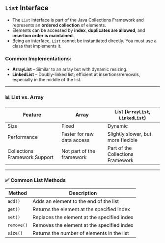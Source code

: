 ## `List` Interface

- The `List` interface is part of the Java Collections Framework and represents an **ordered collection** of elements.
- Elements can be accessed by **index**, **duplicates are allowed**, and **insertion order is maintained**.
- Being an interface, `List` cannot be instantiated directly. You must use a class that implements it.

### Common Implementations:
- **ArrayList** – Similar to an array but with dynamic resizing.
- **LinkedList** – Doubly-linked list; efficient at insertions/removals, especially in the middle of the list.

---

### 📊 List vs. Array

| Feature                         | Array                       | List (`ArrayList`, `LinkedList`)         |
|---------------------------------|-----------------------------|------------------------------------------|
| Size                            | Fixed                       | Dynamic                                  |
| Performance                     | Faster for raw data access  | Slightly slower, but more flexible       |
| Collections Framework Support   | Not part of the framework   | Part of the Collections Framework        |

---

### ✅ Common List Methods

| Method      | Description                                         |
|-------------|-----------------------------------------------------|
| `add()`     | Adds an element to the end of the list              |
| `get()`     | Returns the element at the specified index          |
| `set()`     | Replaces the element at the specified index         |
| `remove()`  | Removes the element at the specified index          |
| `size()`    | Returns the number of elements in the list          |

